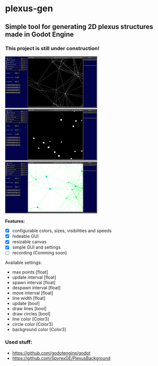 # plexus-gen
## Simple tool for generating 2D plexus structures made in Godot Engine
### This project is still under construction!

<p float="left">
<img src="https://raw.githubusercontent.com/Wolfyxon/plexus-gen/main/github/img/screenshot1.png" width="300px"> <img src="https://raw.githubusercontent.com/Wolfyxon/plexus-gen/main/github/img/screenshot2.png" width="300px"> <img src="https://raw.githubusercontent.com/Wolfyxon/plexus-gen/main/github/img/screenshot3.png" width="300px">
</p>


**Features:**
- [x] configurable colors, sizes, visibilities and speeds
- [x] hideable GUI
- [x] resizable canvas 
- [x] simple GUI and settings
- [ ] recording (Comming soon)

Available settings:
- max points [float]
- update interval [float]
- spawn interval [float]
- despawn interval [float]
- move interval [float]
- line width [float]
- update [bool]
- draw lines [bool]
- draw circles [bool]
- line color [Color3]
- circle color [Color3]
- background color [Color3]

### Used stuff:
- https://github.com/godotengine/godot
- https://github.com/SpyrexDE/PlexusBackground
